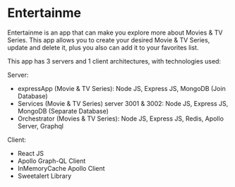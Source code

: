 # Entertainme

Entertainme is an app that can make you explore more about Movies & TV Series.
This app allows you to create your desired Movie & TV Series, update and delete it,
plus you also can add it to your favorites list.

This app has 3 servers and 1 client architectures, with technologies used:

Server:
- expressApp (Movie & TV Series): Node JS, Express JS, MongoDB (Join Database)
- Services (Movie & TV Series) server 3001 & 3002: Node JS, Express JS, MongoDB (Separate Database)
- Orchestrator (Movies & TV Series): Node JS, Express JS, Redis, Apollo Server, Graphql

Client:
- React JS
- Apollo Graph-QL Client
- InMemoryCache Apollo Client
- Sweetalert Library